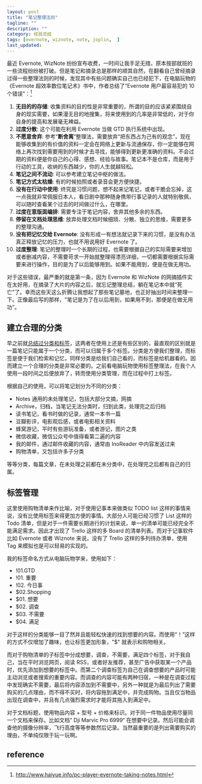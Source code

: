 ```yaml
---
layout: post
title: "笔记整理法则"
tagline: ""
description: ""
category: 经验总结
tags: [evernote, wiznote, note, joplin,  ]
last_updated:
---
```


最近 Evernote, WizNote 纷纷宣布收费，一时间让我手足无措，原本按部就班的一些流程纷纷被打破。但是笔记和摘录总是那样的顺其自然，在翻看自己曾经摘录过得一些整理法则的时候，发现其中有些问题确实自己也已经犯下，在电脑玩物的《Evernote 超效率数位笔记术》书中，作者总结了“Evernote 用户最容易犯的 10 个错误”：[^1]

1. **无目的的存储**: 收集资料的目的性是非常重要的，所谓的目的应该紧紧围绕自身的现实需要，如果漫无目的地搜集，将来使用到的几率是非常低的，对于你自身的提高和发展毫无裨益。
2. **过度分散**: 这个可能在利用 Evernote 当做 GTD 执行系统中出现。
3. **不愿意舍弃**: 参考“**断舍离**”整理法，需要放弃“把东西占为己有的观念”，现在能够收集到的有价值的资料一定会在网络上更新与流通保存，你一定能够在网络上再次找到需要用到的时候才去寻找，能够得到更新更准确的资料。不会过期的资料便是你自己的心得、感想、经验与故事。笔记本不是仓库，而是用于行动的工具，收纳的东西越少，你的人生就越轻松。
4. **笔记之间不流动**: 可以参考建立笔记中枢的做法。
5. **笔记方式太枯燥**: 有的时候拍照或者录音会更方便快捷。
6. **没有在行动中使用**: 终究是习惯问题，想不起来记笔记，或者干脆会忘掉，这一点我就非常佩服日本人，看日剧中那种随身携带行事记录的人就特别敬佩，可以随时查看某个过去的时间做过什么，在哪里。
7. **过度在意版面编排**: 需要专注于笔记内容，舍弃其他多余的东西。
8. **停留在文档处理思维**: 放弃处理文档时候细琐、分散、独立的思维，需要更多的整理沟通。
9. **没有把记忆交给 Evernote**: 没有形成一有想法就记录下来的习惯，是没有办法真正释放记忆的压力，也就不用说用好 Evernote 了。
10. **过度整理**: 笔记的整理时一个长期的过程，也需要根据自己的实际需要来增加或者删减内容，不需要苛求一开始就整理得漂亮详细，一切都需要根据实际需要来进行操作，目的是为了以后能够用到。如果不能用到，便是在做无用功。

对于这些错误，最严重的就是第一条，因为 Evernote 和 WizNote 的网摘插件实在太好用，在摘录了大片的内容之后，就忘记整理总结，躺在笔记本中就“死亡”了。幸而这些天这么折腾让我想起了那些笔记墓地，也正好抽出时间来整理一下。正像最后写的那样，"笔记是为了在以后用到，如果用不到，那便是在做无用功”。

## 建立合理的分类
早之前就[总结过分类和标签](/post/2016/11/folder-vs-tag-lable.html)，这两者在使用上还是有些区别的，最直观的区别就是一篇笔记只能属于一个分类，而可以归属于多个标签。分类是方便我们整理，而标签是便于我们检索和记忆，同样分类是给我们自己看的，而标签是给机器看的。因而建立一个合理的分类是非常必要的。之前看电脑玩物使用标签整理法，在我个人使用一段时间之后便放弃了，转而使用分类管理，而在过程中打上标签。

根据自己的使用，可以将笔记划分为不同的分类：

- Notes 通用的未处理笔记，包括大部分文摘，网摘
- Archive，归档，当笔记无法分类时，归到此类，处理完之后归档
- 读书笔记，看书时做的记录，通常一本书一篇
- 豆瓣影评，电影观后感，或者电影相关资料
- 蜂窝游记，平时有些游玩准备，或者游记，图片之类
- 微信收藏，微信公众号中值得看第二遍的内容
- 我的邮件，通过邮件收藏的内容，通常由 InoReader 中内容发送过来
- 购物清单，又包括许多子分类

等等分类，每篇文章，在未处理之前都在未分类中，在处理完之后都有自己的归属。

## 标签管理

这里使用购物清单来作比喻，对于使用记事本来做类似 TODO list 这样的事情来说，没有比使用标签来得更加方便的事情。大部分人可能已经习惯了 List 这样的 Todo 清单，但是对于一件需要长期进行的计划来说，单一的清单可能已经完全不能满足需求。因此才出现了 Trello 这样的多 Board 的清单列表。而对于记事软件比如 Evernote 或者 Wiznote 来说，没有了 Trello 这样的多列待办清单，使用 Tag 来模拟也是可以轻易的实现的。

我的标签命名方式从电脑玩物学来，使用如下：

- !01.GTD
- !01. 重要
- !02. 今日事
- $02.Shopping
- $01. 想要
- $02. 调查
- $03. 不需要
- $04. 满足


对于这样的分类能够一目了然并且能轻松快速的找到想要的内容。而使用“！”这样的方式不仅增加了趣味，也让标签更加形象，"$" 就表示和购物相关。

而对于购物清单的子标签中分成想要，调查，不需要，满足四个标签，对于我自己，当在平时浏览网页，阅读 RSS，或者好友推荐，甚至广告中获取某一个产品时，优先添加到想要的标签中。而第二个调查标签为自己在调查想要的产品时可能主动浏览或者搜索的重要内容。而调查的内容可能有两种归宿，一种是在调查过程中发现确实不需要，最后将内容添加到不需要中，另外一种就是为最后列出了需要购买的几点理由，而不得不买时，将内容拖到满足中，并完成购物。当且仅当物品出现在调查中，并且有几点强烈需求时才能将其拖入到满足中。

对于文档标题，使用物品内容 + 型号 + 价格来标识。对于同一件物品使用尽量同一个文档来保存。比如文档” Dji Marvic Pro 6999“ 在想要中记录。然后可能会调查他的摄像分辨率，飞行高度等等参数然后记录。当然最重要的是列出需要购买的理由，不单纯仅限于玩一玩啊。



## reference

[^1]: <http://www.haiyue.info/pc-player-evernote-taking-notes.html>


